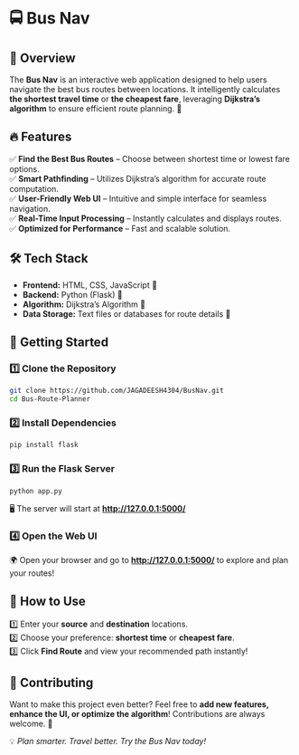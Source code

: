
# 🚍 Bus Nav

## 🌟 Overview  
The **Bus Nav** is an interactive web application designed to help users navigate the best bus routes between locations. It intelligently calculates **the shortest travel time** or **the cheapest fare**, leveraging **Dijkstra’s algorithm** to ensure efficient route planning. 🚀

## 🔥 Features  
✅ **Find the Best Bus Routes** – Choose between shortest time or lowest fare options.  
✅ **Smart Pathfinding** – Utilizes Dijkstra’s algorithm for accurate route computation.  
✅ **User-Friendly Web UI** – Intuitive and simple interface for seamless navigation.  
✅ **Real-Time Input Processing** – Instantly calculates and displays routes.  
✅ **Optimized for Performance** – Fast and scalable solution.  

## 🛠 Tech Stack  
- **Frontend:** HTML, CSS, JavaScript 🎨  
- **Backend:** Python (Flask) 🐍  
- **Algorithm:** Dijkstra’s Algorithm 🔄  
- **Data Storage:** Text files or databases for route details 📁  

## 🚀 Getting Started  

### 1️⃣ Clone the Repository  
```bash
git clone https://github.com/JAGADEESH4304/BusNav.git
cd Bus-Route-Planner
```

### 2️⃣ Install Dependencies  
```bash
pip install flask
```

### 3️⃣ Run the Flask Server  
```bash
python app.py
```
🖥 The server will start at **http://127.0.0.1:5000/**

### 4️⃣ Open the Web UI  
🌍 Open your browser and go to **http://127.0.0.1:5000/** to explore and plan your routes!  

## 🎯 How to Use  
1️⃣ Enter your **source** and **destination** locations.  
2️⃣ Choose your preference: **shortest time** or **cheapest fare**.  
3️⃣ Click **Find Route** and view your recommended path instantly!  

## 🤝 Contributing  
Want to make this project even better? Feel free to **add new features, enhance the UI, or optimize the algorithm**! Contributions are always welcome. 🚀  

💡 *Plan smarter. Travel better. Try the Bus Nav today!*

